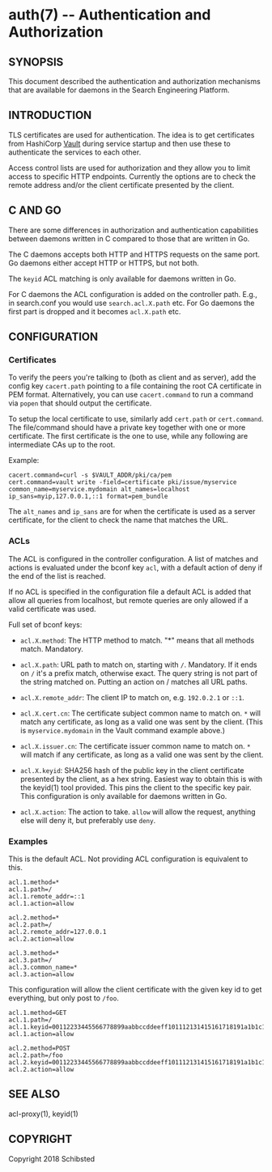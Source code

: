 auth(7) -- Authentication and Authorization
===========================================

## SYNOPSIS

This document described the authentication and authorization mechanisms that are
available for daemons in the Search Engineering Platform.

## INTRODUCTION

TLS certificates are used for authentication. The idea is to get certificates
from HashiCorp [Vault](https://www.vaultproject.io/) during service startup and
then use these to authenticate the services to each other.

Access control lists are used for authorization and they allow you to limit
access to specific HTTP endpoints. Currently the options are to check the remote
address and/or the client certificate presented by the client.

## C AND GO

There are some differences in authorization and authentication capabilities
between daemons written in C compared to those that are written in Go.

The C daemons accepts both HTTP and HTTPS requests on the same port. Go daemons
either accept HTTP or HTTPS, but not both.

The `keyid` ACL matching is only available for daemons written in Go.

For C daemons the ACL configuration is added on the controller path. E.g., in
search.conf you would use `search.acl.X.path` etc. For Go daemons the first part
is dropped and it becomes `acl.X.path` etc.

## CONFIGURATION

### Certificates

To verify the peers you're talking to (both as client and as server), add
the config key `cacert.path` pointing to a file containing the root CA
certificate in PEM format. Alternatively, you can use `cacert.command` to
run a command via `popen` that should output the certificate.

To setup the local certificate to use, similarly add `cert.path` or
`cert.command`. The file/command should have a private key together with
one or more certificate. The first certificate is the one to use, while
any following are intermediate CAs up to the root.

Example:

    cacert.command=curl -s $VAULT_ADDR/pki/ca/pem
    cert.command=vault write -field=certificate pki/issue/myservice common_name=myservice.mydomain alt_names=localhost ip_sans=myip,127.0.0.1,::1 format=pem_bundle

The `alt_names` and `ip_sans` are for when the certificate is used as a
server certificate, for the client to check the name that matches the URL.

### ACLs

The ACL is configured in the controller configuration. A list of matches
and actions is evaluated under the bconf key `acl`, with a default action
of deny if the end of the list is reached.

If no ACL is specified in the configuration file a default ACL is added that
allow all queries from localhost, but remote queries are only allowed if a valid
certificate was used.

Full set of bconf keys:

* `acl.X.method`: The HTTP method to match. "*" means that all methods
  match. Mandatory.

* `acl.X.path`: URL path to match on, starting with `/`. Mandatory.  If it ends
  on `/` it's a prefix match, otherwise exact. The query string is not part of
  the string matched on. Putting an action on / matches all URL paths.

* `acl.X.remote_addr`: The client IP to match on, e.g. `192.0.2.1` or `::1`.

* `acl.X.cert.cn`: The certificate subject common name to match on. `*` will
  match any certificate, as long as a valid one was sent by the client. (This
  is `myservice.mydomain` in the Vault command example above.)

* `acl.X.issuer.cn`: The certificate issuer common name to match on. `*` will
  match if any certificate, as long as a valid one was sent by the client.

* `acl.X.keyid`: SHA256 hash of the public key in the client certificate
  presented by the client, as a hex string. Easiest way to obtain this is
  with the keyid(1) tool provided. This pins the client to the specific key
  pair. This configuration is only available for daemons written in Go.

* `acl.X.action`: The action to take. `allow` will allow the request, anything
  else will deny it, but preferably use `deny`.

### Examples

This is the default ACL. Not providing ACL configuration is equivalent to this.

    acl.1.method=*
    acl.1.path=/
    acl.1.remote_addr=::1
    acl.1.action=allow

    acl.2.method=*
    acl.2.path=/
    acl.2.remote_addr=127.0.0.1
    acl.2.action=allow

    acl.3.method=*
    acl.3.path=/
    acl.3.common_name=*
    acl.3.action=allow

This configuration will allow the client certificate with the given key id to
get everything, but only post to `/foo`.

    acl.1.method=GET
    acl.1.path=/
    acl.1.keyid=00112233445566778899aabbccddeeff101112131415161718191a1b1c1d1e1f
    acl.1.action=allow

    acl.2.method=POST
    acl.2.path=/foo
    acl.2.keyid=00112233445566778899aabbccddeeff101112131415161718191a1b1c1d1e1f
    acl.2.action=allow

## SEE ALSO

acl-proxy(1), keyid(1)

## COPYRIGHT

Copyright 2018 Schibsted
